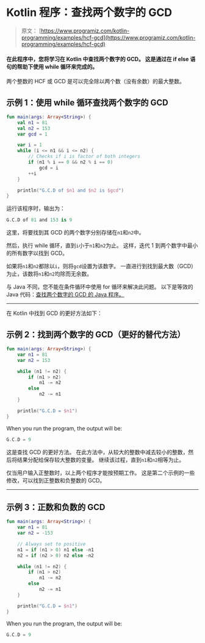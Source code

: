 # Kotlin 程序：查找两个数字的 GCD

> 原文： [https://www.programiz.com/kotlin-programming/examples/hcf-gcd](https://www.programiz.com/kotlin-programming/examples/hcf-gcd)

#### 在此程序中，您将学习在 Kotlin 中查找两个数字的 GCD。 这是通过在 if else 语句的帮助下使用 while 循环来完成的。

两个整数的 HCF 或 GCD 是可以完全除以两个数（没有余数）的最大整数。

## 示例 1：使用 while 循环查找两个数字的 GCD

```kt
fun main(args: Array<String>) {
    val n1 = 81
    val n2 = 153
    var gcd = 1

    var i = 1
    while (i <= n1 && i <= n2) {
        // Checks if i is factor of both integers
        if (n1 % i == 0 && n2 % i == 0)
            gcd = i
        ++i
    }

    println("G.C.D of $n1 and $n2 is $gcd")
}
```

运行该程序时，输出为：

```kt
G.C.D of 81 and 153 is 9
```

这里，将要找到其 GCD 的两个数字分别存储在`n1`和`n2`中。

然后，执行 while 循环，直到`i`小于`n1`和`n2`为止。 这样，迭代 1 到两个数字中最小的所有数字以找到 GCD。

如果将`n1`和`n2`都除以`i`，则将`gcd`设置为该数字。 一直进行到找到最大数（GCD）为止，该数将`n1`和`n2`均除而无余数。

与 Java 不同，您不能在条件循环中使用 for 循环来解决此问题。 以下是等效的 Java 代码：[查找两个数字的 GCD 的 Java 程序。](/java-programming/examples/hcf-gcd)

* * *

在 Kotlin 中找到 GCD 的更好方法如下：

## 示例 2：找到两个数字的 GCD（更好的替代方法）

```kt
fun main(args: Array<String>) {
    var n1 = 81
    var n2 = 153

    while (n1 != n2) {
        if (n1 > n2)
            n1 -= n2
        else
            n2 -= n1
    }

    println("G.C.D = $n1")
}
```

When you run the program, the output will be:

```kt
G.C.D = 9
```

这是查找 GCD 的更好方法。 在此方法中，从较大的整数中减去较小的整数，然后将结果分配给保存较大整数的变量。 继续该过程，直到`n1`和`n2`相等为止。

仅当用户输入正整数时，以上两个程序才能按预期工作。 这是第二个示例的一些修改，可以找到正整数和负整数的 GCD。

* * *

## 示例 3：正数和负数的 GCD

```kt
fun main(args: Array<String>) {
    var n1 = 81
    var n2 = -153

    // Always set to positive
    n1 = if (n1 > 0) n1 else -n1
    n2 = if (n2 > 0) n2 else -n2

    while (n1 != n2) {
        if (n1 > n2)
            n1 -= n2
        else
            n2 -= n1
    }

    println("G.C.D = $n1")
}
```

When you run the program, the output will be:

```kt
G.C.D = 9
```